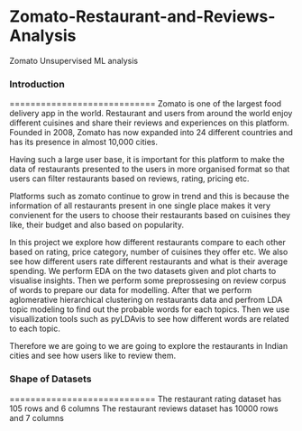 # Zomato-Restaurant-and-Reviews-Analysis
Zomato Unsupervised ML analysis 


### Introduction
============================
Zomato is one of the largest food delivery app in the world. Restaurant and users from around the world enjoy different cuisines and share their reviews and experiences on this platform. Founded in 2008, Zomato has now expanded into 24 different countries and has its presence in almost 10,000 cities.

Having such a large user base, it is important for this platform to make the data of restaurants presented to the users in more organised format so that users can filter restaurants based on reviews, rating, pricing etc.

Platforms such as zomato continue to grow in trend and this is because the information of all restaurants present in one single place makes it very convienent for the users to choose their restaurants based on cuisines they like, their budget and also based on popularity.

In this project we explore how different restaurants compare to each other based on rating, price category, number of cuisines they offer etc. We also see how different users rate different restaurants and what is their average spending. We perform EDA on the two datasets given and plot charts to visualise insights. Then we perform some preprossesing on review corpus of words to prepare our data for modelling. After that we perform aglomerative hierarchical clustering on restaurants data and perfrom LDA topic modeling to find out the probable words for each topics. Then we use visuallization tools such as pyLDAvis to see how different words are related to each topic.

Therefore we are going to we are going to explore the restaurants in Indian cities and see how users like to review them.

### Shape of Datasets
============================
The restaurant rating dataset has 105 rows and 6 columns
The restaurant reviews dataset has 10000 rows and 7 columns

